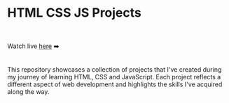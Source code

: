 # HTML CSS JS Projects

<br />

Watch live <a href="https://ayush-frontend.netlify.app" target="_blank">here</a> ➡️

<br />
This repository showcases a collection of projects that I've created during my journey of learning HTML, CSS and JavaScript. Each project reflects a different aspect of web development and highlights the skills I've acquired along the way.
